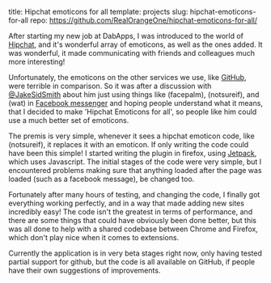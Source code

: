 title: Hipchat emoticons for all
template: projects
slug: hipchat-emoticons-for-all
repo: https://github.com/RealOrangeOne/hipchat-emoticons-for-all/

After starting my new job at DabApps, I was introduced to the world of [Hipchat](https://hipchat.com), and it's wonderful array of emoticons, as well as the ones added. It was wonderful, it made communicating with friends and colleagues much more interesting!

Unfortunately, the emoticons on the other services we use, like [GitHub](https://github.com), were terrible in comparison. So it was after a discussion with [@JakeSidSmith](https://github.com/jakesidsmith) about him just using things like (facepalm), (notsureif), and (wat) in [Facebook messenger](https://www.messenger.com/) and hoping people understand what it means, that I decided to make 'Hipchat Emoticons for all', so people like him could use a much better set of emoticons.

The premis is very simple, whenever it sees a hipchat emoticon code, like (notsureif), it replaces it with an emoticon. If only writing the code could have been this simple! I started writing the plugin in firefox, using [Jetpack](https://wiki.mozilla.org/Jetpack), which uses Javascript. The initial stages of the code were very simple, but I encountered problems making sure that anything loaded after the page was loaded (such as a facebook message), be changed too.

Fortunately after many hours of testing, and changing the code, I finally got everything working perfectly, and in a way that made adding new sites incredibly easy! The code isn't the greatest in terms of performance, and there are some things that could have obviously been done better, but this was all done to help with a shared codebase between Chrome and Firefox, which don't play nice when it comes to extensions.

Currently the application is in very beta stages right now, only having tested partial support for github, but the code is all available on GitHub, if people have their own suggestions of improvements.
